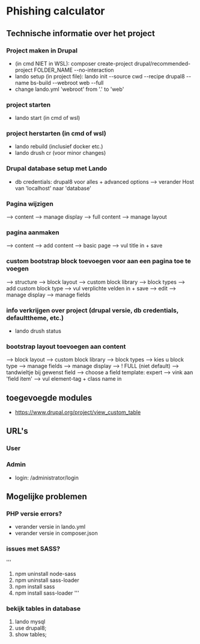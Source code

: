 # Phishing calculator

## Technische informatie over het project

### Project maken in Drupal
- (in cmd NIET in WSL): composer create-project drupal/recommended-project FOLDER_NAME --no-interaction
- lando setup (in project file): lando init --source cwd --recipe drupal8 --name bs-build --webroot web --full
- change lando.yml 'webroot' from '.' to 'web'

### project starten
- lando start (in cmd of wsl)

### project herstarten (in cmd of wsl)
- lando rebuild (inclusief docker etc.) 
- lando drush cr (voor minor changes)

### Drupal database setup met Lando
- db credentials: drupal8 voor alles + advanced options --> verander Host van 'localhost' naar 'database'

### Pagina wijzigen
--> content --> manage display --> full content --> manage layout

### pagina aanmaken
--> content --> add content --> basic page --> vul title in + save

### custom bootstrap block toevoegen voor aan een pagina toe te voegen
--> structure --> block layout --> custom block library --> block types --> add custom block type --> vul verplichte velden in + save --> edit --> manage display --> manage fields

### info verkrijgen over project (drupal versie, db credentials, defaulttheme, etc.)
- lando drush status

### bootstrap layout toevoegen aan content
--> block layout --> custom block library --> block types --> kies u block type --> manage fields --> manage display --> ! FULL (niet default) --> tandwieltje bij gewenst field --> choose a field template: expert --> vink aan 'field item' --> vul element-tag + class name in


## toegevoegde modules
- https://www.drupal.org/project/view_custom_table

## URL's

### User

### Admin
- login: /administrator/login

## Mogelijke problemen

### PHP versie errors?
- verander versie in lando.yml
- verander versie in composer.json

### issues met SASS?
'''
1. npm uninstall node-sass
2. npm uninstall sass-loader
3. npm install sass
4. npm install sass-loader
'''
### bekijk tables in database
1. lando mysql
2. use drupal8;
3. show tables;

